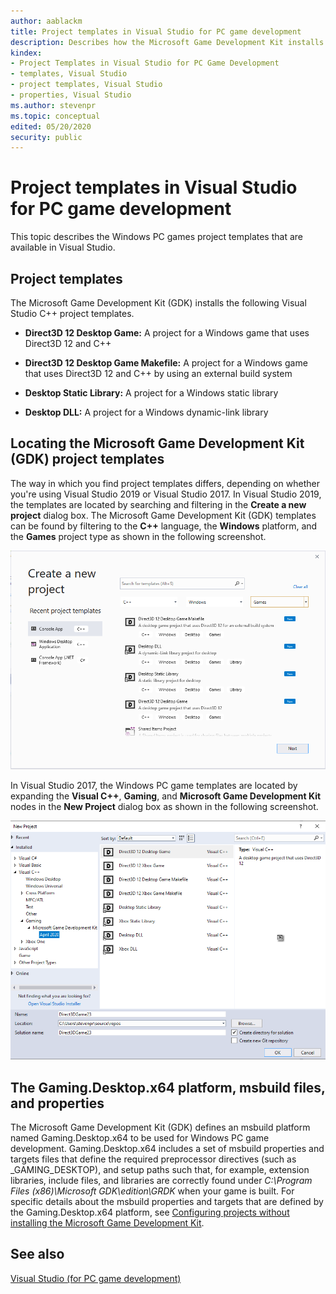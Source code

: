 ```yaml
---
author: aablackm
title: Project templates in Visual Studio for PC game development
description: Describes how the Microsoft Game Development Kit installs several Visual Studio C++ project templates for making Windows PC game titles.
kindex:
- Project Templates in Visual Studio for PC Game Development
- templates, Visual Studio
- project templates, Visual Studio
- properties, Visual Studio
ms.author: stevenpr
ms.topic: conceptual
edited: 05/20/2020
security: public
---
```


# Project templates in Visual Studio for PC game development

This topic describes the Windows PC games project templates that are available in Visual Studio.


## Project templates  

The Microsoft Game Development Kit (GDK) installs the following Visual Studio C++ project templates.

* **Direct3D 12 Desktop Game:** A project for a Windows game that uses Direct3D 12 and C++

* **Direct3D 12 Desktop Game Makefile:** A project for a Windows game that uses Direct3D 12 and C++ by using an external build system

* **Desktop Static Library:** A project for a Windows static library

* **Desktop DLL:** A project for a Windows dynamic-link library

## Locating the Microsoft Game Development Kit (GDK) project templates

The way in which you find project templates differs, depending on whether you're using Visual Studio 2019 or Visual Studio 2017. In Visual Studio 2019, the templates are located by searching and filtering in the **Create a new project** dialog box. The Microsoft Game Development Kit (GDK) templates can be found by filtering to the **C++** language, the **Windows** platform, and the **Games** project type as shown in the following screenshot.

![Screenshot of the Create a new project dialog box in Visual Studio 2019 for locating Windows PC gaming templates](../../../../resources/gamecore/secure/images/en-us/vs_2019_pc_templates.png)

In Visual Studio 2017, the Windows PC game templates are located by expanding the **Visual C++**, **Gaming**, and **Microsoft Game Development Kit** nodes in the **New Project** dialog box as shown in the following screenshot.

![Screenshot of the New Project dialog box in Visual Studio 2017 for locating Windows PC gaming templates](../../../../resources/gamecore/secure/images/en-us/vs_2017_pc_templates.png)


## The Gaming.Desktop.x64 platform, msbuild files, and properties  

The Microsoft Game Development Kit (GDK) defines an msbuild platform named Gaming.Desktop.x64 to be used for Windows PC game development. Gaming.Desktop.x64 includes a set of msbuild properties and targets files that define the required preprocessor directives (such as _GAMING_DESKTOP), and setup paths such that, for example, extension libraries, include files, and libraries are correctly found under *C:\Program Files (x86)\Microsoft GDK\edition\GRDK* when your game is built. For specific details about the msbuild properties and targets that are defined by the Gaming.Desktop.x64 platform, see [Configuring projects without installing the Microsoft Game Development Kit](../../tools-console/usingwithoutinstall/project-configuration-withoutinstall.md).

## See also

[Visual Studio (for PC game development)](gr-visualstudio-toc.md)